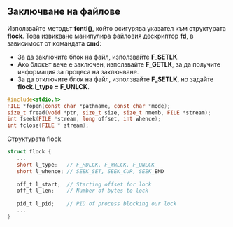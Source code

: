 ## Заключване на файлове

Използвайте методът **fcntl()**, който осигурява указател към структурата **flock**. Това извикване манипулира файловия дескриптор **fd**, в зависимост от командата **cmd**:

- За да заключите блок на файл, използвайте **F_SETLK**.
- Ако блокът вече е заключен, използвайте **F_GETLK**, за да получите информация за процеса на заключване.
- За да отключите блок на файл, използвайте **F_SETLK**, но задайте **flock.l_type = F_UNLCK**.

```c
#include<stdio.h>
FILE *fopen(const char *pathname, const char *mode);
size_t fread(void *ptr, size_t size, size_t nmemb, FILE *stream);
int fseek(FILE *stream, long offset, int whence);
int fclose(FILE * stream);
```

Структурата flock
```c
struct flock {
   ...
   short l_type;   // F_RDLCK, F_WRLCK, F_UNLCK
   short l_whence; // SEEK_SET, SEEK_CUR, SEEK_END
   
   off_t l_start;  // Starting offset for lock
   off_t l_len;    // Number of bytes to lock
   
   pid_t l_pid;    // PID of process blocking our lock
   ...
}
```
